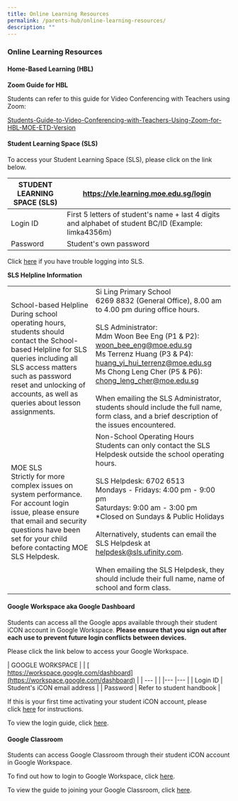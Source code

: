 ```yaml
---
title: Online Learning Resources
permalink: /parents-hub/online-learning-resources/
description: ""
---
```

### Online Learning Resources

#### Home-Based Learning (HBL)

 **Zoom Guide for HBL**  

Students can refer to this guide for Video Conferencing with Teachers using Zoom:

[Students-Guide-to-Video-Conferencing-with-Teachers-Using-Zoom-for-HBL-MOE-ETD-Version](/files/hblsls.pdf)

#### Student Learning Space (SLS)

To access your Student Learning Space (SLS), please click on the link below.

| STUDENT LEARNING SPACE (SLS) | https://vle.learning.moe.edu.sg/login |
|---|---|
| Login ID | First 5 letters of student's name + last 4 digits and alphabet of student BC/ID (Example: limka4356m) |
| Password | Student's own password |

Click [here](https://static.learning.moe.edu.sg/UserGuide/login-troubleshooting.html#) if you have trouble logging into SLS.  
  
**SLS Helpline Information**

|  |  |
|---|---|
| School-based Helpline<br>During school operating hours, students should contact the School-based Helpline for SLS queries including all SLS access matters such as password reset and unlocking of accounts, as well as queries about lesson assignments. | Si Ling Primary School<br>6269 8832 (General Office), 8.00 am to 4.00 pm during office hours.<br> <br>SLS Administrator:<br>Mdm Woon Bee Eng (P1 & P2): woon_bee_eng@moe.edu.sg<br>Ms Terrenz Huang (P3 & P4): huang_yi_hui_terrenz@moe.edu.sg<br>Ms Chong Leng Cher (P5 & P6): chong_leng_cher@moe.edu.sg<br> <br>When emailing the SLS Administrator, students should include the full name, form class, and a brief description of the issues encountered.<br>  |
| MOE SLS<br>Strictly for more complex issues on system performance. For account login issue, please ensure that email and security questions have been set for your child before contacting MOE SLS Helpdesk. | Non-School Operating Hours<br>Students can only contact the SLS Helpdesk outside the school operating hours.<br> <br>SLS Helpdesk: 6702 6513<br>Mondays - Fridays: 4:00 pm - 9:00 pm<br>Saturdays: 9:00 am - 3:00 pm<br>*Closed on Sundays & Public Holidays<br> <br>Alternatively, students can email the SLS Helpdesk at helpdesk@sls.ufinity.com. <br> <br>When emailing the SLS Helpdesk, they should include their full name, name of school and form class. |

#### Google Workspace aka Google Dashboard

Students can access all the Google apps available through their student iCON account in Google Workspace. **Please ensure that you sign out after each use to prevent future login conflicts between devices.**  
  
Please click the link below to access your Google Workspace.

| GOOGLE WORKSPACE 	| | [  
https://workspace.google.com/dashboard](https://workspace.google.com/dashboard) |
| --- | 	|
|---	|---	|
| Login ID 	| Student's iCON email address 	|
| Password 	| Refer to student handbook 	|

If this is your first time activating your student iCON account, please click [here](/files/gd1.pdf) for instructions.  
  
To view the login guide, click [here](/files/gd2.pdf).

#### Google Classroom

Students can access Google Classroom through their student iCON account in Google Workspace.  
  
To find out how to login to Google Workspace, click [here](/parents-hub/online-learning-resources/).  
  
To view the guide to joining your Google Classroom, click [here](/files/gc1.pdf).